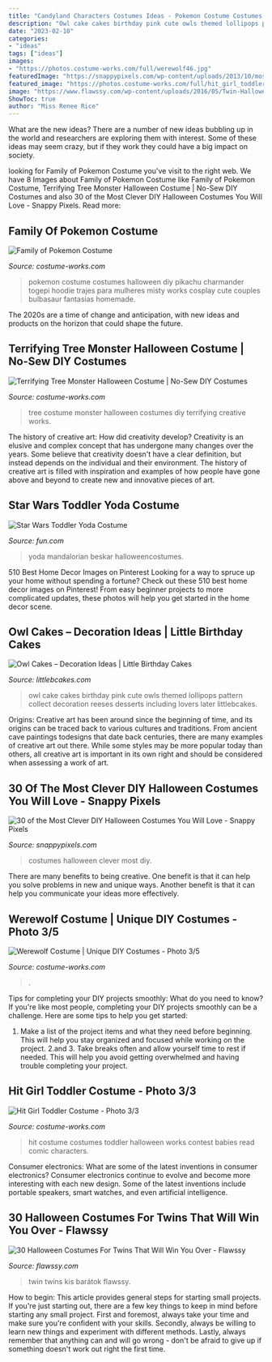 ```yaml
---
title: "Candyland Characters Costumes Ideas - Pokemon Costume Costumes Halloween Diy Pikachu Charmander Togepi Hoodie Trajes Para Mulheres Misty Works Cosplay Cute Couples Bulbasaur Fantasias Homemade"
description: "Owl cake cakes birthday pink cute owls themed lollipops pattern collect decoration reeses desserts including lovers later littlebcakes"
date: "2023-02-10"
categories:
- "ideas"
tags: ["ideas"]
images:
- "https://photos.costume-works.com/full/werewolf46.jpg"
featuredImage: "https://snappypixels.com/wp-content/uploads/2013/10/most-clever-halloween-costumes-ever-20.jpg"
featured_image: "https://photos.costume-works.com/full/hit_girl_toddler2.jpg"
image: "https://www.flawssy.com/wp-content/uploads/2016/05/Twin-Halloween-Costume-Ideas-for-infants-1.jpg"
ShowToc: true
author: "Miss Renee Rice"
---
```



What are the new ideas?
There are a number of new ideas bubbling up in the world and researchers are exploring them with interest. Some of these ideas may seem crazy, but if they work they could have a big impact on society.

	

		
looking for Family of Pokemon Costume you've visit to the right web. We have 8 Images about Family of Pokemon Costume like Family of Pokemon Costume, Terrifying Tree Monster Halloween Costume | No-Sew DIY Costumes and also 30 of the Most Clever DIY Halloween Costumes You Will Love - Snappy Pixels. Read more:
		
    
## Family Of Pokemon Costume

<img loading=lazy src="https://photos.costume-works.com/full/family_of_pokemon.jpg" onerror="this.onerror=null;this.src='https://tse4.mm.bing.net/th?id=OIP.1l2sVb9oJBxatarYoJ07bQHaLU&amp;pid=15.1';" alt="Family of Pokemon Costume">

_Source: costume-works.com_

>pokemon costume costumes halloween diy pikachu charmander togepi hoodie trajes para mulheres misty works cosplay cute couples bulbasaur fantasias homemade. 

	

The 2020s are a time of change and anticipation, with new ideas and products on the horizon that could shape the future.

    
## Terrifying Tree Monster Halloween Costume | No-Sew DIY Costumes

<img loading=lazy src="https://photos.costume-works.com/full/tree_monster.jpg" onerror="this.onerror=null;this.src='https://tse1.mm.bing.net/th?id=OIP.uWwxoEBWBU_ZKJaTH-swEAHaKF&amp;pid=15.1';" alt="Terrifying Tree Monster Halloween Costume | No-Sew DIY Costumes">

_Source: costume-works.com_

>tree costume monster halloween costumes diy terrifying creative works. 

	

The history of creative art: How did creativity develop?
Creativity is an elusive and complex concept that has undergone many changes over the years. Some believe that creativity doesn't have a clear definition, but instead depends on the individual and their environment. The history of creative art is filled with inspiration and examples of how people have gone above and beyond to create new and innovative pieces of art.

    
## Star Wars Toddler Yoda Costume

<img loading=lazy src="https://images.fun.com/products/41058/2-1-77562/star-wars-toddler-yoda-costume.jpg" onerror="this.onerror=null;this.src='https://tse4.mm.bing.net/th?id=OIP.muqTnjBPvmmbhG2vRRP2xQHaKl&amp;pid=15.1';" alt="Star Wars Toddler Yoda Costume">

_Source: fun.com_

>yoda mandalorian beskar halloweencostumes. 

	

510 Best Home Decor Images on Pinterest
Looking for a way to spruce up your home without spending a fortune? Check out these 510 best home decor images on Pinterest! From easy beginner projects to more complicated updates, these photos will help you get started in the home decor scene.

    
## Owl Cakes – Decoration Ideas | Little Birthday Cakes

<img loading=lazy src="http://www.littlebcakes.com/wp-content/uploads/2013/08/Owl-Cake.jpg" onerror="this.onerror=null;this.src='https://tse2.mm.bing.net/th?id=OIP.6IdV8pdrVxJzygIPgxPetwHaJ9&amp;pid=15.1';" alt="Owl Cakes – Decoration Ideas | Little Birthday Cakes">

_Source: littlebcakes.com_

>owl cake cakes birthday pink cute owls themed lollipops pattern collect decoration reeses desserts including lovers later littlebcakes. 

	

Origins:
Creative art has been around since the beginning of time, and its origins can be traced back to various cultures and traditions. From ancient cave paintings todesigns that date back centuries, there are many examples of creative art out there. While some styles may be more popular today than others, all creative art is important in its own right and should be considered when assessing a work of art.

    
## 30 Of The Most Clever DIY Halloween Costumes You Will Love - Snappy Pixels

<img loading=lazy src="https://snappypixels.com/wp-content/uploads/2013/10/most-clever-halloween-costumes-ever-20.jpg" onerror="this.onerror=null;this.src='https://tse2.mm.bing.net/th?id=OIP.dUkSSaI_uzjFEmPAa8DWlAHaLG&amp;pid=15.1';" alt="30 of the Most Clever DIY Halloween Costumes You Will Love - Snappy Pixels">

_Source: snappypixels.com_

>costumes halloween clever most diy. 

	

There are many benefits to being creative. One benefit is that it can help you solve problems in new and unique ways. Another benefit is that it can help you communicate your ideas more effectively.

    
## Werewolf Costume | Unique DIY Costumes - Photo 3/5

<img loading=lazy src="https://photos.costume-works.com/full/werewolf46.jpg" onerror="this.onerror=null;this.src='https://tse2.mm.bing.net/th?id=OIP.ORYDy8Fex7N-q34UIkZWiAHaNK&amp;pid=15.1';" alt="Werewolf Costume | Unique DIY Costumes - Photo 3/5">

_Source: costume-works.com_

>. 

	

Tips for completing your DIY projects smoothly: What do you need to know?
If you're like most people, completing your DIY projects smoothly can be a challenge. Here are some tips to help you get started: 
1. Make a list of the project items and what they need before beginning. This will help you stay organized and focused while working on the project. 
2.аnd 3. Take breaks often and allow yourself time to rest if needed. This will help you avoid getting overwhelmed and having trouble completing your project.

    
## Hit Girl Toddler Costume - Photo 3/3

<img loading=lazy src="https://photos.costume-works.com/full/hit_girl_toddler2.jpg" onerror="this.onerror=null;this.src='https://tse2.mm.bing.net/th?id=OIP.DFtcfo5qIj8CJt23mQjQUQHaJ3&amp;pid=15.1';" alt="Hit Girl Toddler Costume - Photo 3/3">

_Source: costume-works.com_

>hit costume costumes toddler halloween works contest babies read comic characters. 

	

Consumer electronics: What are some of the latest inventions in consumer electronics?
Consumer electronics continue to evolve and become more interesting with each new design. Some of the latest inventions include portable speakers, smart watches, and even artificial intelligence.

    
## 30 Halloween Costumes For Twins That Will Win You Over - Flawssy

<img loading=lazy src="https://www.flawssy.com/wp-content/uploads/2016/05/Twin-Halloween-Costume-Ideas-for-infants-1.jpg" onerror="this.onerror=null;this.src='https://tse1.mm.bing.net/th?id=OIP.f6j2M0TeLKieinleRfbMHgHaJ4&amp;pid=15.1';" alt="30 Halloween Costumes For Twins That Will Win You Over - Flawssy">

_Source: flawssy.com_

>twin twins kis barátok flawssy. 

	

How to begin: This article provides general steps for starting small projects.
If you're just starting out, there are a few key things to keep in mind before starting any small project. First and foremost, always take your time and make sure you're confident with your skills. Secondly, always be willing to learn new things and experiment with different methods. Lastly, always remember that anything can and will go wrong - don't be afraid to give up if something doesn't work out right the first time.

